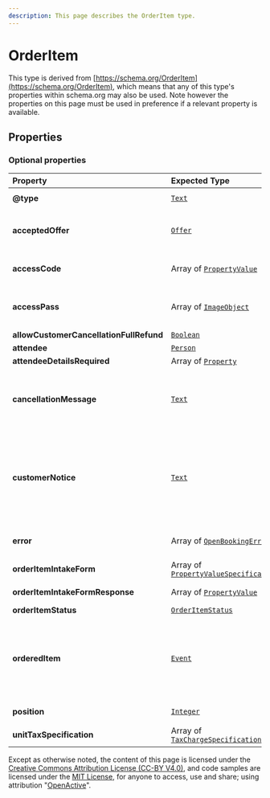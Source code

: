 ```yaml
---
description: This page describes the OrderItem type.
---
```


# OrderItem

This type is derived from [https://schema.org/OrderItem](https://schema.org/OrderItem), which means that any of this type's properties within schema.org may also be used. Note however the properties on this page must be used in preference if a relevant property is available.

## **Properties**

### **Optional properties**

| Property | Expected Type | Description |
| :--- | :--- | :--- |
| **@type** |  [`Text`](https://schema.org/Text) |  Must always be present and set to `"@type": "OrderItem"` |
| **acceptedOffer** |  [`Offer`](https://developer.openactive.io/data-model/types/offer) | The offer from the associated orderedItem that has been selected by the Customer. The price of this includes or excludes tax depending on the taxMode of the Order. |
| **accessCode** |  Array of [`PropertyValue`](https://developer.openactive.io/data-model/types/propertyvalue) | PropertyValue that contains a text value usable for entrance. Not applicable for an OrderQuote. |
| **accessPass** |  Array of [`ImageObject`](https://developer.openactive.io/data-model/types/imageobject) | ImageObject or Barcode that contains reference to an asset \(e.g. Barcode, QR code image or PDF\) usable for entrance. Not applicable for an OrderQuote. |
| **allowCustomerCancellationFullRefund** |  [`Boolean`](https://schema.org/Boolean) | Whether the event can be cancelled. |
| **attendee** |  [`Person`](https://developer.openactive.io/data-model/types/person) |  |
| **attendeeDetailsRequired** |  Array of [`Property`](https://schema.org/Property) |  |
| **cancellationMessage** |  [`Text`](https://schema.org/Text) | A message set by the Seller in the event of Opportunity cancellation, only applicable for an Order and where the OrderItem has orderItemStatus set to [https://openactive.io/SellerCancelled](https://openactive.io/SellerCancelled) |
| **customerNotice** |  [`Text`](https://schema.org/Text) | A message set by the Seller to trigger a notification to the Customer, only applicable for an Order and where the OrderItem has orderItemStatus set to [https://openactive.io/OrderItemConfirmed](https://openactive.io/OrderItemConfirmed) or [https://openactive.io/CustomerAttended](https://openactive.io/CustomerAttended) |
| **error** |  Array of [`OpenBookingError`](https://developer.openactive.io/data-model/types/openbookingerror) | Array of errors related to the OrderItem being included in the Order, only applicable for an OrderQuote. |
| **orderItemIntakeForm** |  Array of [`PropertyValueSpecification`](https://developer.openactive.io/data-model/types/propertyvaluespecification) | PropertyValueSpecifications that describe fields in the orderItemIntakeForm. |
| **orderItemIntakeFormResponse** |  Array of [`PropertyValue`](https://developer.openactive.io/data-model/types/propertyvalue) | PropertyValues that contains a text value responses to the orderItemIntakeForm. |
| **orderItemStatus** |  [`OrderItemStatus`](https://openactive.io/OrderItemStatus) |  |
| **orderedItem** |  [`Event`](https://developer.openactive.io/data-model/types/event) | The specific bookable Thing that has been selected by the Customer. See the \[Modelling-Opportunity-Data\] for more information on these types. Note that the Broker Request and Orders feed only require id within these objects to be included; in these contexts, all other properties are ignored. |
| **position** |  [`Integer`](https://schema.org/Integer) | An integer representing the order of OrderItems within the array. |
| **unitTaxSpecification** |  Array of [`TaxChargeSpecification`](https://developer.openactive.io/data-model/types/taxchargespecification) | Breakdown of tax payable for the OrderItem. |

Except as otherwise noted, the content of this page is licensed under the [Creative Commons Attribution License \(CC-BY V4.0\)](https://creativecommons.org/licenses/by/4.0/), and code samples are licensed under the [MIT License](https://opensource.org/licenses/MIT), for anyone to access, use and share; using attribution "[OpenActive](https://www.openactive.io/)".

